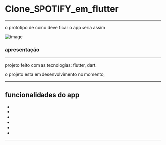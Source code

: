 # Clone_SPOTIFY_em_flutter
<hr>

o prototipo de como deve ficar o app seria assim
  
![image](https://github.com/wellington067/Clone_SPOTIFY_em_flutter/assets/109475692/edaa0b06-8a40-4702-ae71-6f2da4742a2a)

### apresentação

<hr>
projeto feito com as tecnologias: flutter, dart.

o projeto esta em desenvolvimento no momento, 
<hr>

## funcionalidades do app
<ul>
  <li></li>
  <li></li>
  <li></li>
  <li></li>
  <li></li>
  <li></li>
</ul>
<hr>
